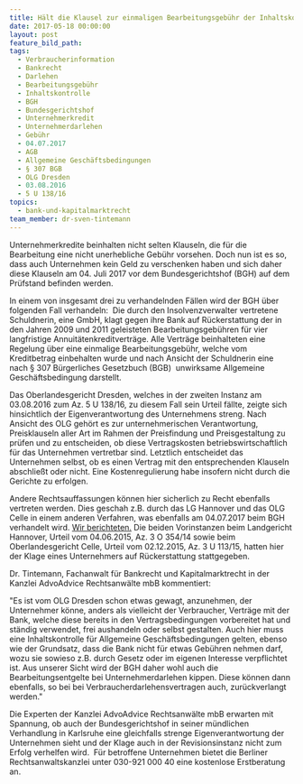```yaml
---
title: Hält die Klausel zur einmaligen Bearbeitungsgebühr der Inhaltskontrolle stand? – Wichtiger Verhandlungstag des BGH für Unternehmer
date: 2017-05-18 00:00:00
layout: post
feature_bild_path:
tags:
  - Verbraucherinformation
  - Bankrecht
  - Darlehen
  - Bearbeitungsgebühr
  - Inhaltskontrolle
  - BGH
  - Bundesgerichtshof
  - Unternehmerkredit
  - Unternehmerdarlehen
  - Gebühr
  - 04.07.2017
  - AGB
  - Allgemeine Geschäftsbedingungen
  - § 307 BGB
  - OLG Dresden
  - 03.08.2016
  - 5 U 138/16
topics:
  - bank-und-kapitalmarktrecht
team_member: dr-sven-tintemann
---
```



Unternehmerkredite beinhalten nicht selten Klauseln, die f&uuml;r die Bearbeitung eine nicht unerhebliche Geb&uuml;hr vorsehen. Doch nun ist es so, dass auch Unternehmen kein Geld zu verschenken haben und sich daher diese Klauseln am 04. Juli 2017 vor dem Bundesgerichtshof (BGH) auf dem Pr&uuml;fstand befinden werden.

In einem von insgesamt drei zu verhandelnden F&auml;llen wird der BGH &uuml;ber folgenden Fall verhandeln:&nbsp; Die durch den Insolvenzverwalter vertretene Schuldnerin, eine GmbH, klagt gegen ihre Bank auf R&uuml;ckerstattung der in den Jahren 2009 und 2011 geleisteten Bearbeitungsgeb&uuml;hren f&uuml;r vier langfristige Annuit&auml;tenkreditvertr&auml;ge. Alle Vertr&auml;ge beinhalteten eine Regelung &uuml;ber eine einmalige Bearbeitungsgeb&uuml;hr, welche vom Kreditbetrag einbehalten wurde und nach Ansicht der Schuldnerin eine nach &sect; 307 B&uuml;rgerliches Gesetzbuch (BGB) &nbsp;unwirksame Allgemeine Gesch&auml;ftsbedingung darstellt.&nbsp;

Das Oberlandesgericht Dresden, welches in der zweiten Instanz am 03.08.2016 zum Az. 5 U 138/16, zu diesem Fall sein Urteil f&auml;llte, zeigte sich hinsichtlich der Eigenverantwortung des Unternehmens streng. Nach Ansicht des OLG geh&ouml;rt es zur unternehmerischen Verantwortung, Preisklauseln aller Art im Rahmen der Preisfindung und Preisgestaltung zu pr&uuml;fen und zu entscheiden, ob diese Vertragskosten betriebswirtschaftlich f&uuml;r das Unternehmen vertretbar sind. Letztlich entscheidet das Unternehmen selbst, ob es einen Vertrag mit den entsprechenden Klauseln abschlie&szlig;t oder nicht. Eine Kostenregulierung habe insofern nicht durch die Gerichte zu erfolgen.

Andere Rechtsauffassungen k&ouml;nnen hier sicherlich zu Recht ebenfalls vertreten werden. Dies geschah z.B. durch das LG Hannover und das OLG Celle in einem anderen Verfahren, was ebenfalls am 04.07.2017 beim BGH verhandelt wird. [Wir berichteten.](http://advoadvice.de/blog/bgh-verhandelt-zu-bearbeitungsentgelten-bei-unternehmerdarlehen/) Die beiden Vorinstanzen beim Landgericht Hannover, Urteil vom 04.06.2015, Az. 3 O 354/14 sowie beim Oberlandesgericht Celle, Urteil vom 02.12.2015, Az. 3 U 113/15, hatten hier der Klage eines Unternehmers auf R&uuml;ckerstattung stattgegeben.

Dr. Tintemann, Fachanwalt f&uuml;r Bankrecht und Kapitalmarktrecht in der Kanzlei AdvoAdvice Rechtsanw&auml;lte mbB kommentiert:

"Es ist vom OLG Dresden schon etwas gewagt, anzunehmen, der Unternehmer k&ouml;nne, anders als vielleicht der Verbraucher, Vertr&auml;ge mit der Bank, welche diese bereits in den Vertragsbedingungen vorbereitet hat und st&auml;ndig verwendet, frei aushandeln oder selbst gestalten. Auch hier muss eine Inhaltskontrolle f&uuml;r Allgemeine Gesch&auml;ftsbedingungen gelten, ebenso wie der Grundsatz, dass die Bank nicht f&uuml;r etwas Geb&uuml;hren nehmen darf, wozu sie sowieso z.B. durch Gesetz oder im eigenen Interesse verpflichtet ist. Aus unserer Sicht wird der BGH daher wohl auch die Bearbeitungsentgelte bei Unternehmerdarlehen kippen. Diese k&ouml;nnen dann ebenfalls, so bei bei Verbraucherdarlehensvertragen auch, zur&uuml;ckverlangt werden."

Die Experten der Kanzlei AdvoAdvice Rechtsanw&auml;lte mbB erwarten mit Spannung, ob auch der Bundesgerichtshof in seiner m&uuml;ndlichen Verhandlung in Karlsruhe eine gleichfalls strenge Eigenverantwortung der Unternehmen sieht und der Klage auch in der Revisionsinstanz nicht zum Erfolg verhelfen wird.&nbsp; F&uuml;r betroffene Unternehmen bietet die Berliner Rechtsanwaltskanzlei unter 030-921 000 40 eine kostenlose Erstberatung an.